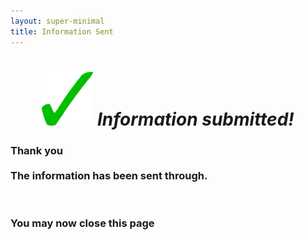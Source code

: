 ```yaml
---
layout: super-minimal
title: Information Sent
---
```

<script src="//code.jquery.com/jquery-1.12.0.min.js"></script>
<script type="text/javascript">
$( document ).ready(function() {
      // Parse the URL parameter
    function getParameterByName(name, url) {
        if (!url) url = window.location.href;
        name = name.replace(/[\[\]]/g, "\\$&");
        var regex = new RegExp("[?&]" + name + "(=([^&#]*)|&|#|$)"),
            results = regex.exec(url);
        if (!results) return null;
        if (!results[2]) return '';
        return decodeURIComponent(results[2].replace(/\+/g, " "));
    }
    // Give the parameter a variable name
    var urlVar = getParameterByName('name');
    document.getElementById('name').textContent = urlVar;
});
</script>

<div class="text-center">
  <h1 style="text-align: center;"><img style="font-size: 14px;" src="https://github.com/b-kennedy0/b-kennedy0.github.io/blob/master/assets/img/greentick.png?raw=true" alt="" width="82" height="86" />&nbsp;<em>Information submitted!</em></h1>
  <h3>Thank you <span id="name"></span><br><br>The information has been sent through.</h3>
  <p>&nbsp;</p>
  <h3>You may now close this page</h3>
</div>
